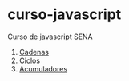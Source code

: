 # curso-javascript
Curso de javascript SENA

1. [Cadenas](cadenas/readme.md)
2. [Ciclos](ciclos/readme.md)
3. [Acumuladores](acumuladores/readme.md)
